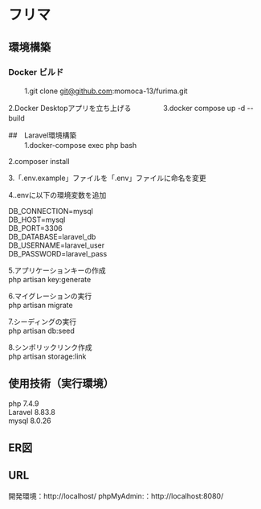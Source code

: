 # フリマ　　

## 環境構築　　

### Docker ビルド　
　　
1.git clone git@github.com:momoca-13/furima.git　　

2.Docker Desktopアプリを立ち上げる　　
　　
3.docker compose up -d --build　　
 
##　Laravel環境構築  
　　
1.docker-compose exec php bash  

2.composer install  

3.「.env.example」ファイルを「.env」ファイルに命名を変更  

4..envに以下の環境変数を追加  

DB_CONNECTION=mysql  
DB_HOST=mysql  
DB_PORT=3306  
DB_DATABASE=laravel_db  
DB_USERNAME=laravel_user  
DB_PASSWORD=laravel_pass  

5.アプリケーションキーの作成  
php artisan key:generate  

6.マイグレーションの実行  
php artisan migrate  

7.シーディングの実行  
php artisan db:seed  

8.シンボリックリンク作成  
php artisan storage:link  

## 使用技術（実行環境）　　

php 7.4.9  
Laravel 8.83.8  
mysql 8.0.26  

## ER図　　

## URL  

開発環境：http://localhost/
phpMyAdmin:：http://localhost:8080/

